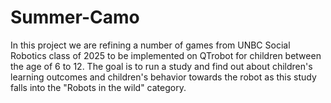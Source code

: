 # Summer-Camo
In this project we are refining a number of games from UNBC Social Robotics class of 2025 to be implemented on QTrobot for children between the age of 6 to 12. The goal is to run a study and find out about children's learning outcomes and children's behavior towards the robot as this study falls into the "Robots in the wild" category.
